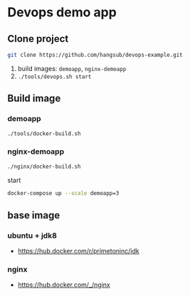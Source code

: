 # Devops demo app
## Clone project
```bash
git clone https://github.com/hangsub/devops-example.git
```

1. build images: `demoapp`, `nginx-demoapp`
2. `./tools/devops.sh start`

## Build image
### demoapp
```bash
./tools/docker-build.sh
```
### nginx-demoapp
```bash
./nginx/docker-build.sh
```

start
```bash
docker-compose up --scale demoapp=3
```

## base image
### ubuntu + jdk8
- https://hub.docker.com/r/primetoninc/jdk
### nginx
- https://hub.docker.com/_/nginx
  